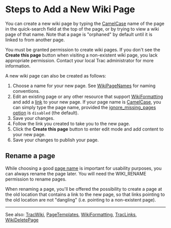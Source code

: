 # Steps to Add a New Wiki Page


You can create a new wiki page by typing the [CamelCase](camel-case) name of the page in the quick-search field at the top of the page, or by trying to view a wiki page of that name. Note that a page is "orphaned" by default until it is linked to from another page. 


You must be granted permission to create wiki pages. If you don't see the **Create this page** button when visiting a non-existent wiki page, you lack appropriate permission. Contact your local Trac administrator for more information.


A new wiki page can also be created as follows:

1. Choose a name for your new page. See [WikiPageNames](wiki-page-names) for naming conventions.
1. Edit an existing page or any other resource that support [WikiFormatting](wiki-formatting) and add a [link](trac-links) to your new page. If your page name is [CamelCase](camel-case), you can simply type the page name, provided the [ignore_missing_pages option](trac-ini#) is `disabled` (the default).
1. Save your changes.
1. Follow the link you created to take you to the new page.
1. Click the **Create this page** button to enter edit mode and add content to your new page.
1. Save your changes to publish your page.

## Rename a page


While choosing a good [page name](wiki-page-names) is important for usability purposes, you can always rename the page later. You will need the WIKI_RENAME permission to rename pages.


When renaming a page, you'll be offered the possibility to create a page at the old location that contains a link to the new page, so that links pointing to the old location are not "dangling" (i.e. pointing to a non-existent page).

---



See also: [TracWiki](trac-wiki), [PageTemplates](page-templates), [WikiFormatting](wiki-formatting), [TracLinks](trac-links), [WikiDeletePage](wiki-delete-page)


